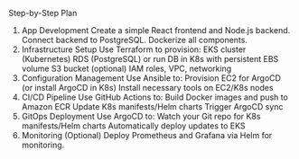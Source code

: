 Step-by-Step Plan
1. App Development
Create a simple React frontend and Node.js backend.
Connect backend to PostgreSQL.
Dockerize all components.
2. Infrastructure Setup
Use Terraform to provision:
EKS cluster (Kubernetes)
RDS (PostgreSQL) or run DB in K8s with persistent EBS volume
S3 bucket (optional)
IAM roles, VPC, networking
3. Configuration Management
Use Ansible to:
Provision EC2 for ArgoCD (or install ArgoCD in K8s)
Install necessary tools on EC2/K8s nodes
4. CI/CD Pipeline
Use GitHub Actions to:
Build Docker images and push to Amazon ECR
Update K8s manifests/Helm charts
Trigger ArgoCD sync
5. GitOps Deployment
Use ArgoCD to:
Watch your Git repo for K8s manifests/Helm charts
Automatically deploy updates to EKS
6. Monitoring (Optional)
Deploy Prometheus and Grafana via Helm for monitoring.